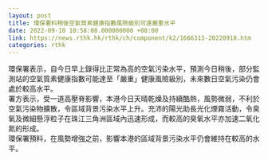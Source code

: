 ```yaml
---
layout: post
title: 環保署料稍後空氣質素健康指數風險級別可達嚴重水平
date: 2022-09-10 10:58:08.000000000 +08:00
link: https://news.rthk.hk/rthk/ch/component/k2/1666313-20220910.htm
categories: rthk
---
```


環保署表示，自今日早上錄得比正常為高的空氣污染水平，預測今日稍後，部分監測站的空氣質素健康指數可能達至「嚴重」健康風險級別，未來數日空氣污染仍會處於較高水平。
　　      
署方表示，受一道高壓脊影響，本港今日天晴乾燥及持續酷熱，風勢微弱，不利於空氣污染物擴散，令區域背景污染水平上升。充沛的陽光助長光化煙霧活動，令臭氧及微細懸浮粒子在珠江三角洲區域內迅速形成，而較高的臭氧水平亦加速二氧化氮的形成。
　　      
環保署預料，在風勢增強之前，影響本港的區域背景污染水平仍會維持在較高的水平。
